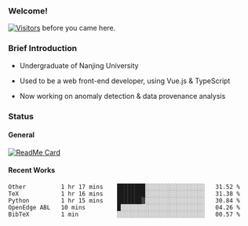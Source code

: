 ### Welcome!

[![Visitors](https://visitor-badge.laobi.icu/badge?page_id=HermitSun.HermitSun)]() before you came here.

### Brief Introduction

- Undergraduate of Nanjing University

- Used to be a web front-end developer, using Vue.js & TypeScript

- Now working on anomaly detection & data provenance analysis

### Status

#### General

[![ReadMe Card](https://github-readme-stats.hermitsun.vercel.app/api?username=HermitSun&count_private=true&show_icons=true)]()

#### Recent Works

<!--START_SECTION:waka-->
```text
Other          1 hr 17 mins    ████████░░░░░░░░░░░░░░░░░   31.52 % 
TeX            1 hr 16 mins    ████████░░░░░░░░░░░░░░░░░   31.38 % 
Python         1 hr 15 mins    ███████▓░░░░░░░░░░░░░░░░░   30.84 % 
OpenEdge ABL   10 mins         █░░░░░░░░░░░░░░░░░░░░░░░░   04.26 % 
BibTeX         1 min           ░░░░░░░░░░░░░░░░░░░░░░░░░   00.57 % 
```
<!--END_SECTION:waka-->
